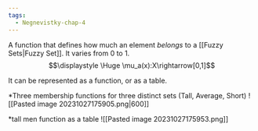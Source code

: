 ```yaml
---
tags:
  - Negnevistky-chap-4
---
```

A function that defines how much an element *belongs* to a [[Fuzzy Sets|Fuzzy Set]]. It varies from 0 to 1.
$$\displaystyle \Huge \mu_a(x):X\rightarrow[0,1]$$


It can be represented as a function, or as a table. 

*Three membership functions for three distinct sets (Tall, Average, Short)
![[Pasted image 20231027175905.png|600]]

*tall men function as a table
![[Pasted image 20231027175953.png]]